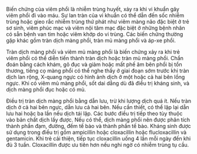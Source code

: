 Biến chứng của viêm phổi là nhiễm trùng huyết, xảy ra khi vi khuẩn gây viêm phổi đi vào máu. Sự lan tràn của vi khuẩn có thể dẫn đến sốc nhiễm trùng hoặc gieo rắc nhiễm trùng thứ phát như viêm màng não đặc biệt ở trẻ sơ sinh, viêm phúc mạc và viêm nội tâm mạc đặc biệt ở những bệnh nhân có sẵn bệnh van tim hoặc viêm khớp do vi trùng. Các biến chứng thường gặp khác gồm tràn dịch màng phổi, tràn mủ màng phổi và áp-xe phổi.

Tràn dịch màng phổi và viêm mủ màng phổi là biến chứng xảy ra khi trẻ viêm phổi có thể diễn tiến thành tràn dịch hoặc tràn mủ màng phổi. Chẩn đoán bằng cách khám, gõ đục và giảm hoặc mất phế âm bên phổi bị tổn thương, tiếng cọ màng phổi có thể nghe thấy ở giai đoạn sớm trước khi tràn dịch lan rộng, X-quang ngực có hình ảnh dịch ở một hoặc cả hai bên lồng ngực. Khi có viêm mủ màng phổi, sốt dai dẳng dù đã điều trị kháng sinh, và dịch màng phổi đục hoặc có mủ.

Điều trị tràn dịch màng phổi bằng dẫn lưu, trừ khi lượng dịch quá ít. Nếu tràn dịch ở cả hai bên ngực, dẫn lưu cả hai bên. Nếu cần thiết, có thể lập lại dẫn lưu hai hoặc ba lần nếu dịch tái lập. Các bước điều trị tiếp theo tùy thuộc vào bản chất dịch lấy được. Nếu có thể, dịch màng phổi nên được phân tích thành phần đạm, đường, đếm tế bào và thành phần tế bào. Kháng sinh được sử dụng trong điều trị gồm ampicillin hoặc cloxacillin hoặc flucloxacillin và gentamicin. Khi trẻ cải thiện, tiếp tục cloxacillin uống 4 lần mỗi ngày đến khi đủ 3 tuần. Cloxacillin được ưu tiên hơn nếu nghi ngờ có nhiễm trùng tụ cầu.